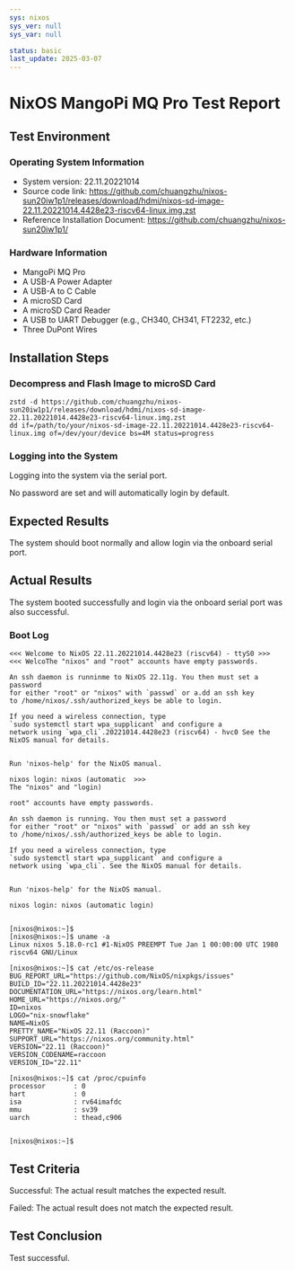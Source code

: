 ```yaml
---
sys: nixos
sys_ver: null
sys_var: null

status: basic
last_update: 2025-03-07
---
```


# NixOS MangoPi MQ Pro Test Report

## Test Environment

### Operating System Information

- System version: 22.11.20221014
- Source code link: https://github.com/chuangzhu/nixos-sun20iw1p1/releases/download/hdmi/nixos-sd-image-22.11.20221014.4428e23-riscv64-linux.img.zst
- Reference Installation Document: https://github.com/chuangzhu/nixos-sun20iw1p1/

### Hardware Information

- MangoPi MQ Pro
- A USB-A Power Adapter
- A USB-A to C Cable
- A microSD Card
- A microSD Card Reader
- A USB to UART Debugger (e.g., CH340, CH341, FT2232, etc.)
- Three DuPont Wires

## Installation Steps

### Decompress and Flash Image to microSD Card

```shell
zstd -d https://github.com/chuangzhu/nixos-sun20iw1p1/releases/download/hdmi/nixos-sd-image-22.11.20221014.4428e23-riscv64-linux.img.zst
dd if=/path/to/your/nixos-sd-image-22.11.20221014.4428e23-riscv64-linux.img of=/dev/your/device bs=4M status=progress
```

### Logging into the System

Logging into the system via the serial port.

No password are set and will automatically login by default.

## Expected Results

The system should boot normally and allow login via the onboard serial port.

## Actual Results

The system booted successfully and login via the onboard serial port was also successful.

### Boot Log

```log
<<< Welcome to NixOS 22.11.20221014.4428e23 (riscv64) - ttyS0 >>>
<<< WelcoThe "nixos" and "root" accounts have empty passwords.

An ssh daemon is runninme to NixOS 22.11g. You then must set a password
for either "root" or "nixos" with `passwd` or a.dd an ssh key
to /home/nixos/.ssh/authorized_keys be able to login.

If you need a wireless connection, type
`sudo systemctl start wpa_supplicant` and configure a
network using `wpa_cli`.20221014.4428e23 (riscv64) - hvc0 See the NixOS manual for details.


Run 'nixos-help' for the NixOS manual.

nixos login: nixos (automatic  >>>
The "nixos" and "login)

root" accounts have empty passwords.

An ssh daemon is running. You then must set a password
for either "root" or "nixos" with `passwd` or add an ssh key
to /home/nixos/.ssh/authorized_keys be able to login.

If you need a wireless connection, type
`sudo systemctl start wpa_supplicant` and configure a
network using `wpa_cli`. See the NixOS manual for details.


Run 'nixos-help' for the NixOS manual.

nixos login: nixos (automatic login)


[nixos@nixos:~]$ 
[nixos@nixos:~]$ uname -a
Linux nixos 5.18.0-rc1 #1-NixOS PREEMPT Tue Jan 1 00:00:00 UTC 1980 riscv64 GNU/Linux

[nixos@nixos:~]$ cat /etc/os-release 
BUG_REPORT_URL="https://github.com/NixOS/nixpkgs/issues"
BUILD_ID="22.11.20221014.4428e23"
DOCUMENTATION_URL="https://nixos.org/learn.html"
HOME_URL="https://nixos.org/"
ID=nixos
LOGO="nix-snowflake"
NAME=NixOS
PRETTY_NAME="NixOS 22.11 (Raccoon)"
SUPPORT_URL="https://nixos.org/community.html"
VERSION="22.11 (Raccoon)"
VERSION_CODENAME=raccoon
VERSION_ID="22.11"

[nixos@nixos:~]$ cat /proc/cpuinfo
processor       : 0
hart            : 0
isa             : rv64imafdc
mmu             : sv39
uarch           : thead,c906


[nixos@nixos:~]$ 

```

## Test Criteria

Successful: The actual result matches the expected result.

Failed: The actual result does not match the expected result.

## Test Conclusion

Test successful.
